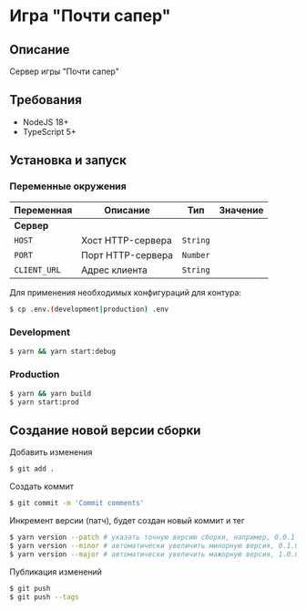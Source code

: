 # Игра "Почти сапер"

## Описание

Сервер игры "Почти сапер"

## Требования

* NodeJS 18+
* TypeScript 5+

## Установка и запуск

### Переменные окружения

| Переменная           | Описание                         | Тип       | Значение |
|----------------------|----------------------------------|-----------|----------|
| **Сервер**           |                                  |           |          |
| `HOST`               | Хост HTTP-сервера                | `String`  |          |
| `PORT`               | Порт HTTP-сервера                | `Number`  |          |
| `CLIENT_URL`         | Адрес клиента                    | `String`  |          |


Для применения необходимых конфигураций для контура:

```bash
$ cp .env.(development|production) .env
```

### Development

```bash
$ yarn && yarn start:debug
```

### Production

```bash
$ yarn && yarn build
$ yarn start:prod
```


## Создание новой версии сборки

Добавить изменения

```bash
$ git add .
```

Создать коммит

```bash
$ git commit -m 'Commit comments'
```

Инкремент версии (патч), будет создан новый коммит и тег

```bash
$ yarn version --patch # указать точную версию сборки, например, 0.0.1
$ yarn version --minor # автоматически увеличить минорную версия, 0.1.0
$ yarn version --major # автоматически увеличить мажорную версия, 1.0.0
```

Публикация изменений

```bash
$ git push
$ git push --tags
```
